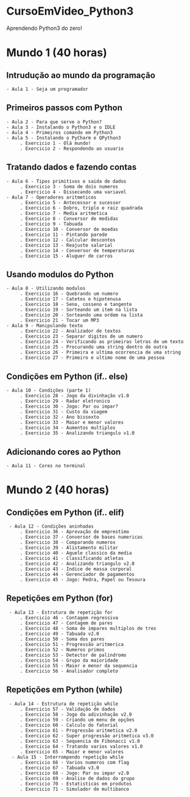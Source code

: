 # CursoEmVideo_Python3
 Aprendendo Python3 do zero!
 

# Mundo 1 (40 horas)

 ## Intrudução ao mundo da programação
    - Aula 1 - Seja um programador
 
 ## Primeiros passos com Python
    - Aula 2 - Para que serve o Python?
    - Aula 3 - Instalando o Python3 e o IDLE
    - Aula 4 - Primeiros comando em Python3
    - Aula 5 - Instalando o PyCharm e QPython3
         . Exercicio 1 - Olá mundo!
         . Exercicio 2 - Respondendo ao usuario
         
 ## Tratando dados e fazendo contas
    - Aula 6 - Tipos primitivos e saida de dados
         . Exercicio 3 - Soma de dois numeros
         . Exercicio 4 - Dissecando uma variavel
    - Aula 7 - Operadores aritmeticos
         . Exercicio 5 - Antecessor e sucessor
         . Exercicio 6 - Dobro, triplo e raiz quadrada
         . Exercicio 7 - Media aritmetica
         . Exercicio 8 - Conversor de medidas
         . Exercicio 9 - Tabuada
         . Exercicio 10 - Conversor de moedas
         . Exercicio 11 - Pintando parede
         . Exercicio 12 - Calcular descontos
         . Exercicio 13 - Reajuste salarial
         . Exercicio 14 - Conversor de temperaturas
         . Exercicio 15 - Aluguer de carros
         
 ## Usando modulos do Python
    - Aula 8 - Utilizando modulos
         . Exercicio 16 - Quebrando um numero
         . Exercicio 17 - Catetos e hipotenusa
         . Exercicio 18 - Seno, cosseno e tangente
         . Exercicio 19 - Sorteando um item na lista
         . Exercicio 20 - Sorteando uma ordem na lista
         . Exercicio 21 - Tocar um MP3
    - Aula 9 - Manipulando texto
         . Exercicio 22 - Analizador de textos
         . Exercicio 23 - Separar digitos de um numero
         . Exercicio 24 - Verificando as primeiras letras de um texto
         . Exercicio 25 - Procurando uma string dentro de outra
         . Exercicio 26 - Primeira e ultima ocorrencia de uma string
         . Exercicio 27 - Primeiro e ultimo nome de uma pessoa
         
## Condições em Python (if.. else)
    - Aula 10 - Condições (parte 1)
         . Exercicio 28 - Jogo da divinhação v1.0
         . Exercicio 29 - Radar eletronico
         . Exercicio 30 - Jogo: Par ou impar?
         . Exercicio 31 - Custo da viagem
         . Exercicio 32 - Ano bissexto
         . Exercicio 33 - Maior e menor valores
         . Exercicio 34 - Aumentos multiplos
         . Exercicio 35 - Analizando triangulo v1.0
         
## Adicionando cores ao Python
    - Aula 11 - Cores no terminal
    
    
    
# Mundo 2 (40 horas)

 ## Condições em Python (if.. elif)
     - Aula 12 - Condições aninhadas
         . Exercicio 36 - Aprovação de emprestimo
         . Exercicio 37 - Conversor de bases numericas
         . Exercicio 38 - Comparando numeros
         . Exercicio 39 - Alistamento militar
         . Exercicio 40 - Aquele classico da media
         . Exercicio 41 - Classificando atletas
         . Exercicio 42 - Analizando triangulo v2.0
         . Exercicio 43 - Indice de massa corporal
         . Exercicio 44 - Gerenciador de pagamentos
         . Exercicio 45 - Jogo: Pedra, Papel ou Tesoura
         
 ## Repetições em Python (for)
     - Aula 13 - Estrutura de repetição for
         . Exercicio 46 - Contagem regressiva
         . Exercicio 47 - Contagem de pares
         . Exercicio 48 - Soma de impares multiplos de tres
         . Exercicio 49 - Tabuada v2.0
         . Exercicio 50 - Soma dos pares
         . Exercicio 51 - Progressão aritmerica
         . Exercicio 52 - Numeros primos
         . Exercicio 53 - Detector de palindromo
         . Exercicio 54 - Grupo da maioridade
         . Exercicio 55 - Maior e menor da sequencia
         . Exercicio 56 - Analisador completo
         
 ## Repetições em Python (while)
     - Aula 14 - Estrutura de repetição while
         . Exercicio 57 - Validação de dados
         . Exercicio 58 - Jogo da adivinhação v2.0
         . Exercicio 59 - Criando um menu de opções
         . Exercicio 60 - Calculo do fatorial
         . Exercicio 61 - Progressão aritmetica v2.0
         . Exercicio 62 - Super progressão aritmetica v3.0
         . Exercicio 63 - Sequencia de Fibonacci v1.0
         . Exercicio 64 - Tratando varios valores v1.0
         . Exercicio 65 - Maior e menor valores
      - Aula 15 - Interrompendo repetição while
         . Exercicio 66 - Varios numeros com flag
         . Exercicio 67 - Tabuada v3.0
         . Exercicio 68 - Jogo: Par ou impar v2.0
         . Exercicio 69 - Analise de dados do grupo
         . Exercicio 70 - Estatisticas em produtos
         . Exercicio 71 - Simulador de multibanco
